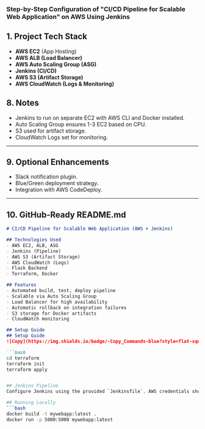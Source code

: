 ### Step-by-Step Configuration of "CI/CD Pipeline for Scalable Web Application" on AWS Using Jenkins ###

## 1. Project Tech Stack
- **AWS EC2** (App Hosting)
- **AWS ALB (Load Balancer)**
- **AWS Auto Scaling Group (ASG)**
- **Jenkins (CI/CD)**
- **AWS S3 (Artifact Storage)**
- **AWS CloudWatch (Logs & Monitoring)**

## 8. Notes
- Jenkins to run on separate EC2 with AWS CLI and Docker installed.
- Auto Scaling Group ensures 1-3 EC2 based on CPU.
- S3 used for artifact storage.
- CloudWatch Logs set for monitoring.

---

## 9. Optional Enhancements
- Slack notification plugin.
- Blue/Green deployment strategy.
- Integration with AWS CodeDeploy.

---

## 10. GitHub-Ready README.md

```markdown
# CI/CD Pipeline for Scalable Web Application (AWS + Jenkins)

## Technologies Used
- AWS EC2, ALB, ASG
- Jenkins (Pipeline)
- AWS S3 (Artifact Storage)
- AWS CloudWatch (Logs)
- Flask Backend
- Terraform, Docker

## Features
- Automated build, test, deploy pipeline
- Scalable via Auto Scaling Group
- Load Balancer for high availability
- Automatic rollback on integration failures
- S3 storage for Docker artifacts
- CloudWatch monitoring

## Setup Guide
## Setup Guide
![Copy](https://img.shields.io/badge/-Copy_Commands-blue?style=flat-square)

```bash
cd terraform
terraform init
terraform apply


## Jenkins Pipeline
Configure Jenkins using the provided `Jenkinsfile`. AWS credentials should be stored securely using Jenkins credentials manager.

## Running Locally
```bash
docker build -t mywebapp:latest .
docker run -p 5000:5000 mywebapp:latest
